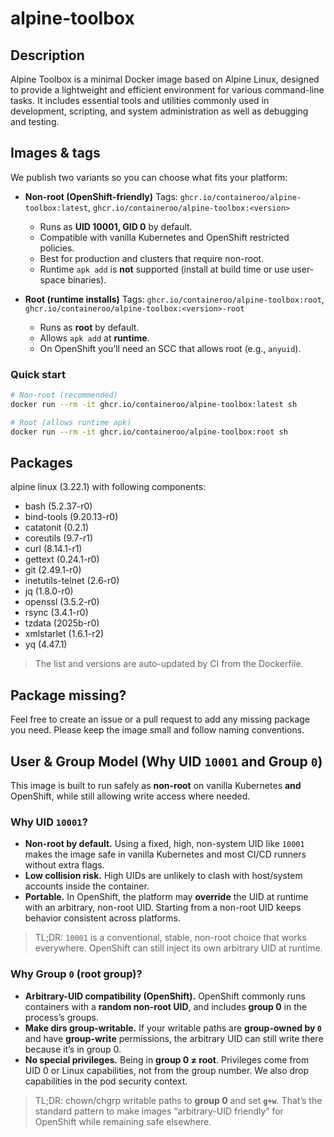 # alpine-toolbox

## Description

Alpine Toolbox is a minimal Docker image based on Alpine Linux, designed to provide a lightweight and efficient environment for various command-line tasks. It includes essential tools and utilities commonly used in development, scripting, and system administration as well as debugging and testing.

## Images & tags

We publish two variants so you can choose what fits your platform:

- **Non-root (OpenShift-friendly)**
  Tags: `ghcr.io/containeroo/alpine-toolbox:latest`, `ghcr.io/containeroo/alpine-toolbox:<version>`
  - Runs as **UID 10001, GID 0** by default.
  - Compatible with vanilla Kubernetes and OpenShift restricted policies.
  - Best for production and clusters that require non-root.
  - Runtime `apk add` is **not** supported (install at build time or use user-space binaries).

- **Root (runtime installs)**
  Tags: `ghcr.io/containeroo/alpine-toolbox:root`, `ghcr.io/containeroo/alpine-toolbox:<version>-root`
  - Runs as **root** by default.
  - Allows `apk add` at **runtime**.
  - On OpenShift you’ll need an SCC that allows root (e.g., `anyuid`).

### Quick start

```bash
# Non-root (recommended)
docker run --rm -it ghcr.io/containeroo/alpine-toolbox:latest sh

# Root (allows runtime apk)
docker run --rm -it ghcr.io/containeroo/alpine-toolbox:root sh
```

## Packages

alpine linux (3.22.1) with following components:

- bash (5.2.37-r0)
- bind-tools (9.20.13-r0)
- catatonit (0.2.1)
- coreutils (9.7-r1)
- curl (8.14.1-r1)
- gettext (0.24.1-r0)
- git (2.49.1-r0)
- inetutils-telnet (2.6-r0)
- jq (1.8.0-r0)
- openssl (3.5.2-r0)
- rsync (3.4.1-r0)
- tzdata (2025b-r0)
- xmlstarlet (1.6.1-r2)
- yq (4.47.1)

> The list and versions are auto-updated by CI from the Dockerfile.

## Package missing?

Feel free to create an issue or a pull request to add any missing package you need. Please keep the image small and follow naming conventions.

## User & Group Model (Why UID `10001` and Group `0`)

This image is built to run safely as **non-root** on vanilla Kubernetes **and** OpenShift, while still allowing write access where needed.

### Why UID `10001`?

- **Non-root by default.** Using a fixed, high, non-system UID like `10001` makes the image safe in vanilla Kubernetes and most CI/CD runners without extra flags.
- **Low collision risk.** High UIDs are unlikely to clash with host/system accounts inside the container.
- **Portable.** In OpenShift, the platform may **override** the UID at runtime with an arbitrary, non-root UID. Starting from a non-root UID keeps behavior consistent across platforms.

> TL;DR: `10001` is a conventional, stable, non-root choice that works everywhere. OpenShift can still inject its own arbitrary UID at runtime.

### Why Group `0` (root group)?

- **Arbitrary-UID compatibility (OpenShift).** OpenShift commonly runs containers with a **random non-root UID**, and includes **group 0** in the process’s groups.
- **Make dirs group-writable.** If your writable paths are **group-owned by `0`** and have **group-write** permissions, the arbitrary UID can still write there because it’s in group 0.
- **No special privileges.** Being in **group 0 ≠ root**. Privileges come from UID 0 or Linux capabilities, not from the group number. We also drop capabilities in the pod security context.

> TL;DR: chown/chgrp writable paths to **group 0** and set **`g+w`**. That’s the standard pattern to make images “arbitrary-UID friendly” for OpenShift while remaining safe elsewhere.
